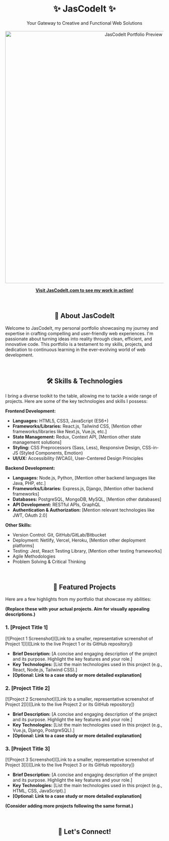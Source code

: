 # <div align="center">✨ JasCodeIt ✨</div>
<div align="center">Your Gateway to Creative and Functional Web Solutions</div>

<br>

<div align="center">
  <a href="[Link to your live portfolio website]">
    <img src="[Link to a visually appealing screenshot of your portfolio]" alt="JasCodeIt Portfolio Preview" width="800">
  </a>
  <p>
    <strong><a href="[Link to your live portfolio website]">Visit JasCodeIt.com to see my work in action!</a></strong>
  </p>
</div>

<br>

## <div align="center">🚀 About JasCodeIt</div>

Welcome to JasCodeIt, my personal portfolio showcasing my journey and expertise in crafting compelling and user-friendly web experiences. I'm passionate about turning ideas into reality through clean, efficient, and innovative code. This portfolio is a testament to my skills, projects, and dedication to continuous learning in the ever-evolving world of web development.

<br>

## <div align="center">🛠️ Skills & Technologies</div>

I bring a diverse toolkit to the table, allowing me to tackle a wide range of projects. Here are some of the key technologies and skills I possess:

**Frontend Development:**

* **Languages:** HTML5, CSS3, JavaScript (ES6+)
* **Frameworks/Libraries:** React.js, Tailwind CSS, [Mention other frameworks/libraries like Next.js, Vue.js, etc.]
* **State Management:** Redux, Context API, [Mention other state management solutions]
* **Styling:** CSS Preprocessors (Sass, Less), Responsive Design, CSS-in-JS (Styled Components, Emotion)
* **UI/UX:** Accessibility (WCAG), User-Centered Design Principles

**Backend Development:**

* **Languages:** Node.js, Python, [Mention other backend languages like Java, PHP, etc.]
* **Frameworks/Libraries:** Express.js, Django, [Mention other backend frameworks]
* **Databases:** PostgreSQL, MongoDB, MySQL, [Mention other databases]
* **API Development:** RESTful APIs, GraphQL
* **Authentication & Authorization:** [Mention relevant technologies like JWT, OAuth 2.0]

**Other Skills:**

* Version Control: Git, GitHub/GitLab/Bitbucket
* Deployment: Netlify, Vercel, Heroku, [Mention other deployment platforms]
* Testing: Jest, React Testing Library, [Mention other testing frameworks]
* Agile Methodologies
* Problem Solving & Critical Thinking

<br>

## <div align="center">📂 Featured Projects</div>

Here are a few highlights from my portfolio that showcase my abilities:

**(Replace these with your actual projects. Aim for visually appealing descriptions.)**

### 1. [Project Title 1]
[![Project 1 Screenshot]([Link to a smaller, representative screenshot of Project 1])]([Link to the live Project 1 or its GitHub repository])
* **Brief Description:** [A concise and engaging description of the project and its purpose. Highlight the key features and your role.]
* **Key Technologies:** [List the main technologies used in this project (e.g., React, Node.js, Tailwind CSS).]
* **[Optional: Link to a case study or more detailed explanation]**

### 2. [Project Title 2]
[![Project 2 Screenshot]([Link to a smaller, representative screenshot of Project 2])]([Link to the live Project 2 or its GitHub repository])
* **Brief Description:** [A concise and engaging description of the project and its purpose. Highlight the key features and your role.]
* **Key Technologies:** [List the main technologies used in this project (e.g., Vue.js, Django, PostgreSQL).]
* **[Optional: Link to a case study or more detailed explanation]**

### 3. [Project Title 3]
[![Project 3 Screenshot]([Link to a smaller, representative screenshot of Project 3])]([Link to the live Project 3 or its GitHub repository])
* **Brief Description:** [A concise and engaging description of the project and its purpose. Highlight the key features and your role.]
* **Key Technologies:** [List the main technologies used in this project (e.g., HTML, CSS, JavaScript).]
* **[Optional: Link to a case study or more detailed explanation]**

**(Consider adding more projects following the same format.)**

<br>

## <div align="center">🤝 Let's Connect!